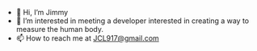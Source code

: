 - 👋 Hi, I’m Jimmy
- 👀 I’m interested in meeting a developer interested in creating a way to measure the human body. 
- 📫 How to reach me at JCL917@gmail.com

<!---
Nanadrop/Nanadrop is a ✨ special ✨ repository because its `README.md` (this file) appears on your GitHub profile.
You can click the Preview link to take a look at your changes.
--->
